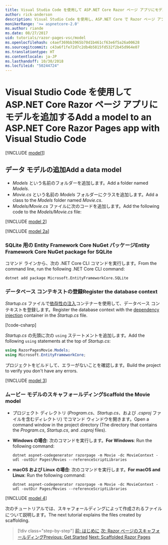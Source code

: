 ```yaml
---
title: Visual Studio Code を使用して ASP.NET Core Razor ページ アプリにモデルを追加する
author: rick-anderson
description: Visual Studio Code を使用し、ASP.NET Core で Razor ページ アプリにモデルを追加する方法について説明します。
monikerRange: '>= aspnetcore-2.0'
ms.author: riande
ms.date: 08/27/2017
uid: tutorials/razor-pages-vsc/model
ms.openlocfilehash: c4aef369bb3965b70d1b461cf63e6f5a26a00628
ms.sourcegitcommit: c43a6f1fe72d7c2db4b5815fd532f2b45d964e07
ms.translationtype: HT
ms.contentlocale: ja-JP
ms.lasthandoff: 10/30/2018
ms.locfileid: "50244724"
---
```

# <a name="add-a-model-to-an-aspnet-core-razor-pages-app-with-visual-studio-code"></a><span data-ttu-id="326ef-103">Visual Studio Code を使用して ASP.NET Core Razor ページ アプリにモデルを追加する</span><span class="sxs-lookup"><span data-stu-id="326ef-103">Add a model to an ASP.NET Core Razor Pages app with Visual Studio Code</span></span>

[!INCLUDE [model1](../../includes/RP/model1.md)]

## <a name="add-a-data-model"></a><span data-ttu-id="326ef-104">データ モデルの追加</span><span class="sxs-lookup"><span data-stu-id="326ef-104">Add a data model</span></span>

* <span data-ttu-id="326ef-105">*Models* という名前のフォルダーを追加します。</span><span class="sxs-lookup"><span data-stu-id="326ef-105">Add a folder named *Models*.</span></span>
* <span data-ttu-id="326ef-106">*Movie.cs* という名前の *Models* フォルダーにクラスを追加します。</span><span class="sxs-lookup"><span data-stu-id="326ef-106">Add a class to the *Models* folder named *Movie.cs*.</span></span>
* <span data-ttu-id="326ef-107">*Models/Movie.cs* ファイルに次のコードを追加します。</span><span class="sxs-lookup"><span data-stu-id="326ef-107">Add the following code to the *Models/Movie.cs* file:</span></span>

[!INCLUDE [model 2](../../includes/RP/model2.md)]

[!INCLUDE [model 2a](../../includes/RP/model2a.md)]

### <a name="entity-framework-core-nuget-package-for-sqlite"></a><span data-ttu-id="326ef-108">SQLite 用の Entity Framework Core NuGet パッケージ</span><span class="sxs-lookup"><span data-stu-id="326ef-108">Entity Framework Core NuGet package for SQLite</span></span>

<span data-ttu-id="326ef-109">コマンド ラインから、次の .NET Core CLI コマンドを実行します。</span><span class="sxs-lookup"><span data-stu-id="326ef-109">From the command line, run the following .NET Core CLI command:</span></span>

```console
dotnet add package Microsoft.EntityFrameworkCore.SQLite
```

<a name="reg"></a>

### <a name="register-the-database-context"></a><span data-ttu-id="326ef-110">データベース コンテキストの登録</span><span class="sxs-lookup"><span data-stu-id="326ef-110">Register the database context</span></span>

<span data-ttu-id="326ef-111">*Startup.cs* ファイルで[依存性の注入](xref:fundamentals/dependency-injection)コンテナーを使用して、データベース コンテキストを登録します。</span><span class="sxs-lookup"><span data-stu-id="326ef-111">Register the database context with the [dependency injection](xref:fundamentals/dependency-injection) container in the *Startup.cs* file.</span></span>

[!code-csharp[](../../tutorials/razor-pages/razor-pages-start/sample/RazorPagesMovie/Startup.cs?name=snippet_ConfigureServices2&highlight=10-11)]

<span data-ttu-id="326ef-112">*Startup.cs* の先頭に次の `using` ステートメントを追加します。</span><span class="sxs-lookup"><span data-stu-id="326ef-112">Add the following `using` statements at the top of *Startup.cs*:</span></span>

```csharp
using RazorPagesMovie.Models;
using Microsoft.EntityFrameworkCore;
```

<span data-ttu-id="326ef-113">プロジェクトをビルドして、エラーがないことを確認します。</span><span class="sxs-lookup"><span data-stu-id="326ef-113">Build the project to verify you don't have any errors.</span></span>

[!INCLUDE [model 3](../../includes/RP/model3.md)]

<a name="scaffold"></a>

### <a name="scaffold-the-movie-model"></a><span data-ttu-id="326ef-114">ムービー モデルのスキャフォールディング</span><span class="sxs-lookup"><span data-stu-id="326ef-114">Scaffold the Movie model</span></span>

* <span data-ttu-id="326ef-115">プロジェクト ディレクトリ (*Program.cs*、*Startup.cs*、および *.csproj* ファイルを含むディレクトリ) でコマンド ウィンドウを開きます。</span><span class="sxs-lookup"><span data-stu-id="326ef-115">Open a command window in the project directory (The directory that contains the *Program.cs*, *Startup.cs*, and *.csproj* files).</span></span>
* <span data-ttu-id="326ef-116">**Windows の場合**: 次のコマンドを実行します。</span><span class="sxs-lookup"><span data-stu-id="326ef-116">**For Windows**: Run the following command:</span></span>

  ```console
  dotnet aspnet-codegenerator razorpage -m Movie -dc MovieContext -udl -outDir Pages\Movies --referenceScriptLibraries
  ```

* <span data-ttu-id="326ef-117">**macOS および Linux の場合**: 次のコマンドを実行します。</span><span class="sxs-lookup"><span data-stu-id="326ef-117">**For macOS and Linux**: Run the following command:</span></span>

  ```console
  dotnet aspnet-codegenerator razorpage -m Movie -dc MovieContext -udl -outDir Pages/Movies --referenceScriptLibraries
  ```

[!INCLUDE [model 4](../../includes/RP/model4.md)]

<span data-ttu-id="326ef-118">次のチュートリアルでは、スキャフォールディングによって作成されるファイルについて説明します。</span><span class="sxs-lookup"><span data-stu-id="326ef-118">The next tutorial explains the files created by scaffolding.</span></span>

> [!div class="step-by-step"]
> <span data-ttu-id="326ef-119">[前: はじめに](xref:tutorials/razor-pages-vsc/razor-pages-start)
> [次: Razor ページのスキャフォールディング](xref:tutorials/razor-pages-vsc/page)</span><span class="sxs-lookup"><span data-stu-id="326ef-119">[Previous: Get Started](xref:tutorials/razor-pages-vsc/razor-pages-start)
[Next: Scaffolded Razor Pages](xref:tutorials/razor-pages-vsc/page)</span></span>
